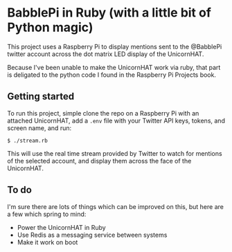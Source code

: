 # BabblePi in Ruby (with a little bit of Python magic)

This project uses a Raspberry Pi to display mentions sent to the @BabblePi twitter account
across the dot matrix LED display of the UnicornHAT.

Because I've been unable to make the UnicornHAT work via ruby, that part is deligated to
the python code I found in the Raspberry Pi Projects book.

## Getting started

To run this project, simple clone the repo on a Raspberry Pi with an attached UnicornHAT,
add a `.env` file with your Twitter API keys, tokens, and screen name, and run:

    $ ./stream.rb

This will use the real time stream provided by Twitter to watch for mentions of the
selected account, and display them across the face of the UnicornHAT.

## To do

I'm sure there are lots of things which can be improved on this, but here are a few which
spring to mind:

- Power the UnicornHAT in Ruby
- Use Redis as a messaging service between systems
- Make it work on boot
